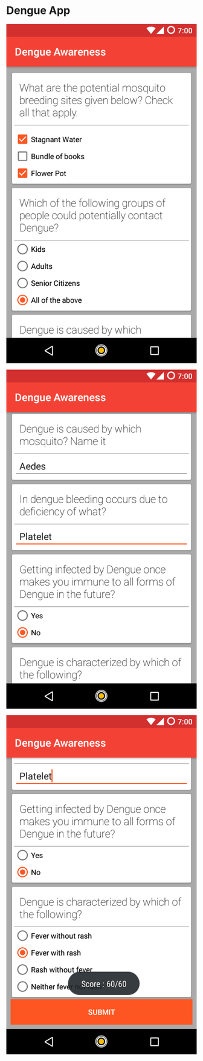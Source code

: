 # Dengue App

![Screenshot 1](screenshots/Screenshot_1.png)

![Screenshot 2](screenshots/Screenshot_2.png)

![Screenshot 3](screenshots/Screenshot_3.png)
